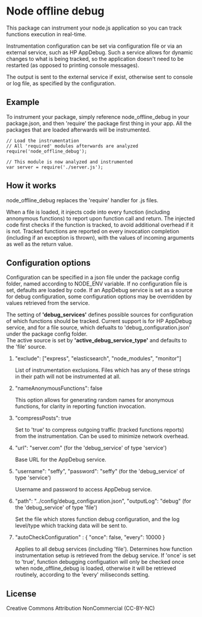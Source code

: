 Node offline debug
===============================

<p>This package can instrument your node.js application so you can track functions execution in real-time.</p>
<p>Instrumentation configuration can be set via configuration file or via an external service, such as HP AppDebug. Such a service allows for dynamic changes to what is being tracked, so the application doesn't need to be restarted (as opposed to printing console messages).</p>
<p>The output is sent to the external service if exist, otherwise sent to console or log file, as specified by the configuration.</p>

## Example

To instrument your package, simply reference node_offline_debug in your package.json, and then 'require' the package first thing in your app. All the packages that are loaded afterwards will be instrumented.

	// Load the instrumentation
	// All 'required' modules afterwards are analyzed
	require('node_offline_debug');

	// This module is now analyzed and instrumented
	var server = require('./server.js');


## How it works

<p>node_offline_debug replaces the 'require' handler for .js files.</p>
<p>When a file is loaded, it injects code into every function (including annonymous functions) to report upon function call and return. The injected code first checks if the function is tracked, to avoid additional overhead if it is not. Tracked functions are reported on every invocation completion (including if an exception is thrown), with the values of incoming arguments as well as the return value.</p>

## Configuration options

<p>Configuration can be specified in a json file under the package config folder, named according to NODE_ENV variable. If no configuration file is set, defaults are loaded by code. If an AppDebug service is set as a source for debug configuration, some configuration options may be overridden by values retrieved from the service.</p>
<p/>
<p>The setting of <b>'debug_services'</b> defines possible sources for configuration of which functions should be tracked. Current support is for HP AppDebug service, and for a file source, which defualts to 'debug_configuration.json' under the package config folder.<br/>
The active source is set by <b>'active_debug_service_type'</b> and defaults to the 'file' source.</p>


1. "exclude": ["express", "elasticsearch", "node_modules", "monitor"]

	List of instrumentation exclusions. Files which has any of these strings in their path will not be instrumented at all.
2. "nameAnonymousFunctions": false

	This option allows for generating random names for anonymous functions, for clarity in reporting function invocation.
3. "compressPosts": true

	Set to 'true' to compress outgoing traffic (tracked functions reports) from the instrumentation. Can be used to minimize network overhead. 
4. "url": "server.com" (for the 'debug_service' of type 'service')

	Base URL for the AppDebug service.
5. "username": "seffy",
   "password": "seffy" (for the 'debug_service' of type 'service')

   Username and password to access AppDebug service.
6. "path": "../config/debug_configuration.json",
   "outputLog": "debug" (for the 'debug_service' of type 'file')

   Set the file which stores function debug configuration, and the log level/type which tracking data will be sent to.
7. "autoCheckConfiguration" : {
        "once": false,
        "every": 10000
    }
    
    Applies to all debug services (including 'file'). Determines how function instrumentation setup is retrieved from the debug service. If 'once' is set to 'true', function debugging configuation will only be checked once when node_offline_debug is loaded, otherwise it will be retrieved routinely, according to the 'every' miliseconds setting.


## License

Creative Commons Attribution NonCommercial (CC-BY-NC)